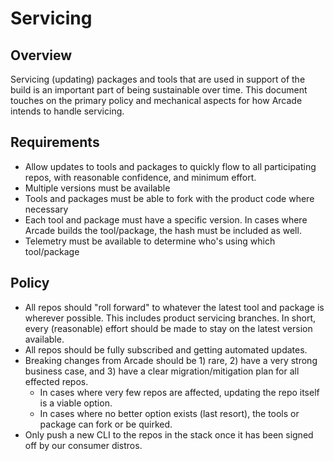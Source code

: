 # Servicing

## Overview
Servicing (updating) packages and tools that are used in support of the build is an important part of being sustainable over time.  This document touches on the primary policy and mechanical aspects for how Arcade intends to handle servicing.

## Requirements
* Allow updates to tools and packages to quickly flow to all participating repos, with reasonable confidence, and minimum effort.
* Multiple versions must be available
* Tools and packages must be able to fork with the product code where necessary
* Each tool and package must have a specific version. In cases where Arcade builds the tool/package, the hash must be included as well.
* Telemetry must be available to determine who's using which tool/package 

## Policy
* All repos should "roll forward" to whatever the latest tool and package is wherever possible.  This includes product servicing branches.  In short, every (reasonable) effort should be made to stay on the latest version available.
* All repos should be fully subscribed and getting automated updates.
* Breaking changes from Arcade should be 1) rare, 2) have a very strong business case, and 3) have a clear migration/mitigation plan for all effected repos.
  * In cases where very few repos are affected, updating the repo itself is a viable option.
  * In cases where no better option exists (last resort), the tools or package can fork or be quirked.
* Only push a new CLI to the repos in the stack once it has been signed off by our consumer distros.
